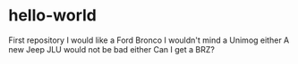 # hello-world
First repository
I would like a Ford Bronco
I wouldn't mind a Unimog either
A new Jeep JLU would not be bad either
Can I get a BRZ?
